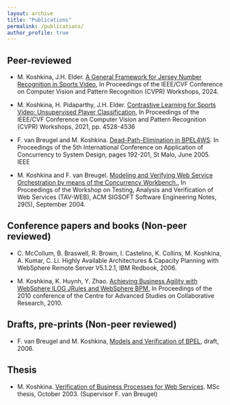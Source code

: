 ```yaml
---
layout: archive
title: "Publications"
permalink: /publications/
author_profile: true
---
```

## Peer-reviewed
* M. Koshkina,  J.H. Elder. [A General Framework for Jersey Number Recognition in Sports Video](https://openaccess.thecvf.com/content/CVPR2024W/CVsports/papers/Koshkina_A_General_Framework_for_Jersey_Number_Recognition_in_Sports_Video_CVPRW_2024_paper.pdf), In Proceedings of the IEEE/CVF Conference on Computer Vision and Pattern Recognition (CVPR) Workshops, 2024.

* M. Koshkina, H. Pidaparthy, J.H. Elder. [Contrastive Learning for Sports Video: Unsupervised Player Classification](https://openaccess.thecvf.com/content/CVPR2021W/CVSports/papers/Koshkina_Contrastive_Learning_for_Sports_Video_Unsupervised_Player_Classification_CVPRW_2021_paper.pdf), In Proceedings of the IEEE/CVF Conference on Computer Vision and Pattern Recognition (CVPR) Workshops, 2021, pp. 4528-4536* F. van Breugel and M. Koshkina. [Dead-Path-Elimination in BPEL4WS](https://ieeexplore.ieee.org/document/1508144). In Proceedings of the 5th International Conference on Application of Concurrency to System Design, pages 192-201, St Malo, June 2005. IEEE* M. Koshkina and F. van Breugel. [Modeling and Verifying Web Service Orchestration by means of the Concurrency Workbench.](https://dl.acm.org/doi/10.1145/1022494.1022526), In Proceedings of the Workshop on Testing, Analysis and Verification of Web Services (TAV-WEB), ACM SIGSOFT Software Engineering Notes, 29(5), September 2004.			


## Conference papers and books (Non-peer reviewed)
* C. McCollum, B. Braswell, R. Brown, I. Castelino, K. Collins, M. Koshkina, A. Kumar, C. Li. Highly Available Architectures & Capacity Planning with WebSphere Remote Server V5.1.2.1, IBM Redbook, 2006.* M. Koshkina, K. Huynh, Y. Zhao. [Achieving Business Agility with WebSphere ILOG JRules and WebSphere BPM](https://dl.acm.org/doi/abs/10.1145/1923947.1923993), In Proceedings of the 2010 conference of the Centre for Advanced Studies on Collaborative Research, 2010.

## Drafts, pre-prints (Non-peer reviewed)
* F. van Breugel and M. Koshkina, [Models and Verification of BPEL](http://www.cse.yorku.ca/~franck/research/drafts/tutorial.pdf), draft, 2006. 

## Thesis
* M. Koshkina. [Verification of Business Processes for Web Services](http://www.cse.yorku.ca/~franck/research/students/maria.pdf). MSc thesis, October 2003. (Supervisor F. van Breugel)
 